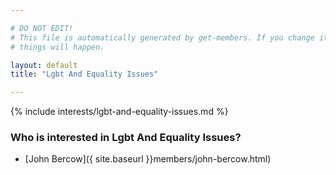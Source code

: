 ```yaml
---

# DO NOT EDIT!
# This file is automatically generated by get-members. If you change it, bad
# things will happen.

layout: default
title: "Lgbt And Equality Issues"

---
```


{% include interests/lgbt-and-equality-issues.md %}

### Who is interested in Lgbt And Equality Issues?


* [John Bercow]({ site.baseurl }}members/john-bercow.html)
